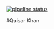 [![pipeline status](https://gitlab.com/qjkconsultants/flask-tdd-docker/badges/master/pipeline.svg)](https://gitlab.com/qjkconsultants/flask-tdd-docker/commits/master)

#Qaisar Khan
